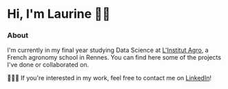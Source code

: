 # Hi, I'm Laurine 👋🏻

<!--
**laurinekmn/laurinekmn** is a ✨ _special_ ✨ repository because its `README.md` (this file) appears on your GitHub profile.
-->

### About
I'm currently in my final year studying Data Science at [L'Institut Agro](https://www.institut-agro-rennes-angers.fr/ "Lien vers le site web de L'Institut Agro Rennes-Angers"), a French agronomy school in Rennes. You can find here some of the projects I've done or collaborated on. 

👩🏼‍💻 If you're interested in my work, feel free to contact me on [LinkedIn](www.linkedin.com/in/laurine-komendanczyk)!
